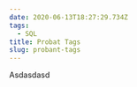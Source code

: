 ```yaml
---
date: 2020-06-13T18:27:29.734Z
tags:
  - SQL
title: Probat Tags
slug: probant-tags
---
```

Asdasdasd